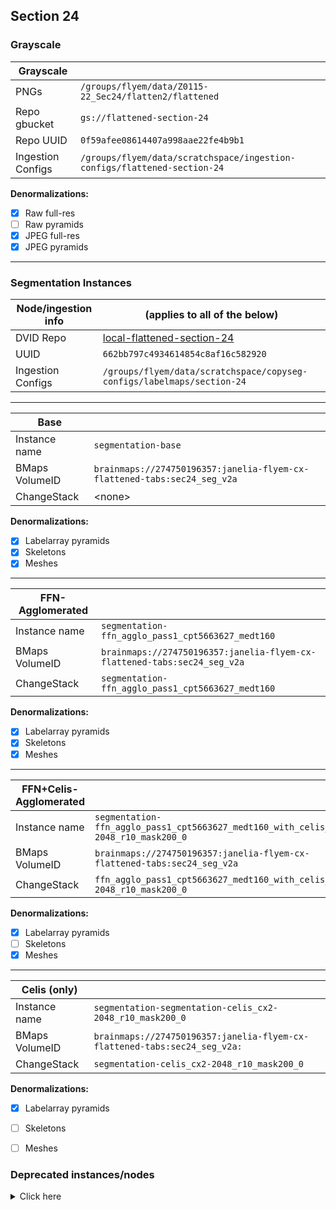 Section 24
----------

### Grayscale

| Grayscale         |                                                                                |
|-------------------|--------------------------------------------------------------------------------|
| PNGs              | `/groups/flyem/data/Z0115-22_Sec24/flatten2/flattened`                         |
| Repo gbucket      | `gs://flattened-section-24`                                                    |
| Repo UUID         | `0f59afee08614407a998aae22fe4b9b1`                                             |
| Ingestion Configs | `/groups/flyem/data/scratchspace/ingestion-configs/flattened-section-24`       |

**Denormalizations:**

- [X] Raw full-res
- [ ] Raw pyramids
- [X] JPEG full-res
- [X] JPEG pyramids

---

### Segmentation Instances

| Node/ingestion info   | (applies to all of the below)                                                             |
|-----------------------|-------------------------------------------------------------------------------------------|
| DVID Repo             | [local-flattened-section-24](http://emdata3:8000/#/repo/100e772473774d9e9042829ed9af39f8) |
| UUID                  | `662bb797c4934614854c8af16c582920`                                                        |
| Ingestion Configs     | `/groups/flyem/data/scratchspace/copyseg-configs/labelmaps/section-24`                    |

---


| Base                  |                                                                                           |
|-----------------------|-------------------------------------------------------------------------------------------|
| Instance name         | `segmentation-base`                                                                       |
| BMaps VolumeID        | `brainmaps://274750196357:janelia-flyem-cx-flattened-tabs:sec24_seg_v2a`                  |
| ChangeStack           | \<none>                                                                                   | 

**Denormalizations:**

- [X] Labelarray pyramids
- [X] Skeletons
- [X] Meshes

---


| FFN-Agglomerated      |                                                                                           |
|-----------------------|-------------------------------------------------------------------------------------------|
| Instance name         | `segmentation-ffn_agglo_pass1_cpt5663627_medt160`                                         |
| BMaps VolumeID        | `brainmaps://274750196357:janelia-flyem-cx-flattened-tabs:sec24_seg_v2a`                  |
| ChangeStack           | `segmentation-ffn_agglo_pass1_cpt5663627_medt160`                                         | 

**Denormalizations:**

- [X] Labelarray pyramids
- [X] Skeletons
- [X] Meshes

---

| FFN+Celis-Agglomerated |                                                                                           |
|------------------------|-------------------------------------------------------------------------------------------|
| Instance name          | `segmentation-ffn_agglo_pass1_cpt5663627_medt160_with_celis_cx2-2048_r10_mask200_0`       |
| BMaps VolumeID         | `brainmaps://274750196357:janelia-flyem-cx-flattened-tabs:sec24_seg_v2a`                  |
| ChangeStack            | `ffn_agglo_pass1_cpt5663627_medt160_with_celis_cx2-2048_r10_mask200_0`                    | 

**Denormalizations:**

- [X] Labelarray pyramids
- [ ] Skeletons
- [X] Meshes

---

| Celis (only)           |                                                                                           |
|------------------------|-------------------------------------------------------------------------------------------|
| Instance name          | `segmentation-segmentation-celis_cx2-2048_r10_mask200_0`                                  |
| BMaps VolumeID         | `brainmaps://274750196357:janelia-flyem-cx-flattened-tabs:sec24_seg_v2a:`                 |
| ChangeStack            | `segmentation-celis_cx2-2048_r10_mask200_0`                                               | 

**Denormalizations:**

- [X] Labelarray pyramids
- [ ] Skeletons
- [ ] Meshes


### Deprecated instances/nodes

<details>
<summary>Click here</summary>


| Base                  |                                                                                           |
|-----------------------|-------------------------------------------------------------------------------------------|
| DVID Repo             | [local-flattened-section-24](http://emdata3:8000/#/repo/315c2beaa6c44d36a53955fe78a9cacf) |
| Initial UUID          | `315c2beaa6c44d36a53955fe78a9cacf`                                                        |
| Instance name         | `segmentation`                                                                            |
| BMaps VolumeID        | `brainmaps://274750196357:janelia-flyem-cx-flattened-tabs:sec24_seg_v2a`                  |
| ChangeStack           | \<none>                                                                                   | 
| Ingestion Configs     | `/groups/flyem/data/scratchspace/copyseg-configs/base-tabs/flattened-section-24`          |

**Denormalizations:**

- [X] Labelarray pyramids
- [ ] Skeletons
- [ ] Meshes

| FFN-Agglomerated      |                                                                                   |
|-----------------------|-----------------------------------------------------------------------------------|
| DVID Repo             | [section-24-v2a-ffn](http://emdata3:8000/#/repo/100e772473774d9e9042829ed9af39f8) |
| Initial UUID          | `100e772473774d9e9042829ed9af39f8`                                                |
| Instance name         | `segmentation`                                                                    |
| BMaps VolumeID        | `brainmaps://274750196357:janelia-flyem-cx-flattened-tabs:sec24_seg_v2a`          |
| ChangeStack           | `ffn_agglo_pass1_cpt5663627_medt160`                                              |
| Ingestion Configs     | `/groups/flyem/data/scratchspace/copyseg-configs/ffn-tabs/section-24-v2a-ffn`     |

**Denormalizations:**

- [X] Labelarray pyramids
- [ ] Skeletons
- [ ] Meshes


| Celis-Agglomerated    |                                                                                   |
|-----------------------|-----------------------------------------------------------------------------------|
| DVID Repo             | [section-24-v2a-ffn](http://emdata3:8000/#/repo/100e772473774d9e9042829ed9af39f8) |
| Initial UUID          | `22a6faf893a44afba194136b6913aa9f`                                                |
| Instance name         | `segmentation`                                                                    |
| BMaps VolumeID        | `brainmaps://274750196357:janelia-flyem-cx-flattened-tabs:sec24_seg_v2a`          |
| ChangeStack           | `ffn_agglo_pass1_cpt5663627_medt160_with_celis_cx2-2048_r10_mask200_0`            |
| Ingestion Configs     | `/groups/flyem/data/scratchspace/copyseg-configs/celis-tabs/section-24`           |


**Denormalizations:**

- [X] Labelarray pyramids
- [ ] Skeletons
- [ ] Meshes

</details>
